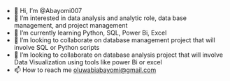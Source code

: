 - 👋 Hi, I’m @Abayomi007
- 👀 I’m interested in data analysis and analytic role, data base management, and project management
- 🌱 I’m currently learning Python, SQL, Power Bi, Excel
- 💞️ I’m looking to collaborate on database management project that will involve SQL or Python scripts
- 💞️ I’m looking to collaborate on database analysis project that will involve Data Visualization using tools like power Bi or excel
- 📫 How to reach me oluwabiabayomi@gmail.com 

<!---
Abayomi007/Abayomi007 is a ✨ Data ✨ Scientist with about 12 month experience database mangement and is experience in the use of programing languages like SQL, Python to query data `README.md` (this file) appears on your GitHub profile.
You can click the Preview link to take a look at your changes.
--->
